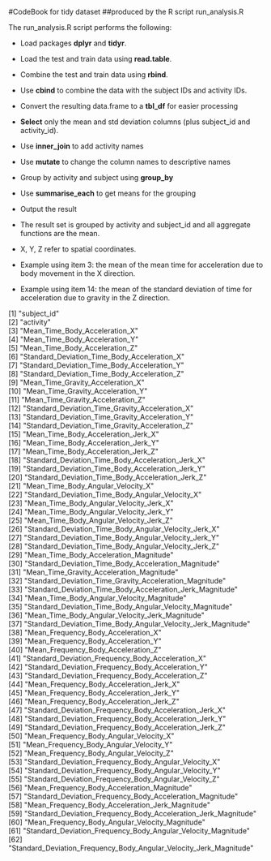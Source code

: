 #CodeBook for tidy dataset
##produced by the R script run_analysis.R

The run_analysis.R script performs the following:
 * Load packages **dplyr** and **tidyr**.
 * Load the test and train data using **read.table**.  
 * Combine the test and train data using **rbind**.  
 * Use **cbind** to combine the data with the subject IDs and activity IDs.
 * Convert the resulting data.frame to a **tbl_df** for easier processing
 * **Select** only the mean and std deviation columns (plus subject_id and activity_id).
 * Use **inner_join** to add activity names
 * Use **mutate** to change the column names to descriptive names
 * Group by activity and subject using **group_by**
 * Use **summarise_each** to get means for the grouping
 * Output the result
 
* The result set is grouped by activity and subject_id and all aggregate functions are the mean.
* X, Y, Z refer to spatial coordinates.
* Example using item 3: the mean of the mean time for acceleration due to body movement in the X direction.
* Example using item 14: the mean of the standard deviation of time for acceleration due to gravity in the Z direction. 

 [1] "subject_id"                                                       
 [2] "activity"                                                         
 [3] "Mean_Time_Body_Acceleration_X"                                    
 [4] "Mean_Time_Body_Acceleration_Y"                                    
 [5] "Mean_Time_Body_Acceleration_Z"                                    
 [6] "Standard_Deviation_Time_Body_Acceleration_X"                      
 [7] "Standard_Deviation_Time_Body_Acceleration_Y"                      
 [8] "Standard_Deviation_Time_Body_Acceleration_Z"                      
 [9] "Mean_Time_Gravity_Acceleration_X"                                 
[10] "Mean_Time_Gravity_Acceleration_Y"                                 
[11] "Mean_Time_Gravity_Acceleration_Z"                                 
[12] "Standard_Deviation_Time_Gravity_Acceleration_X"                   
[13] "Standard_Deviation_Time_Gravity_Acceleration_Y"                   
[14] "Standard_Deviation_Time_Gravity_Acceleration_Z"                   
[15] "Mean_Time_Body_Acceleration_Jerk_X"                               
[16] "Mean_Time_Body_Acceleration_Jerk_Y"                               
[17] "Mean_Time_Body_Acceleration_Jerk_Z"                               
[18] "Standard_Deviation_Time_Body_Acceleration_Jerk_X"                 
[19] "Standard_Deviation_Time_Body_Acceleration_Jerk_Y"                 
[20] "Standard_Deviation_Time_Body_Acceleration_Jerk_Z"                 
[21] "Mean_Time_Body_Angular_Velocity_X"                                
[22] "Standard_Deviation_Time_Body_Angular_Velocity_X"                  
[23] "Mean_Time_Body_Angular_Velocity_Jerk_X"                           
[24] "Mean_Time_Body_Angular_Velocity_Jerk_Y"                           
[25] "Mean_Time_Body_Angular_Velocity_Jerk_Z"                           
[26] "Standard_Deviation_Time_Body_Angular_Velocity_Jerk_X"             
[27] "Standard_Deviation_Time_Body_Angular_Velocity_Jerk_Y"             
[28] "Standard_Deviation_Time_Body_Angular_Velocity_Jerk_Z"             
[29] "Mean_Time_Body_Acceleration_Magnitude"                            
[30] "Standard_Deviation_Time_Body_Acceleration_Magnitude"              
[31] "Mean_Time_Gravity_Acceleration_Magnitude"                         
[32] "Standard_Deviation_Time_Gravity_Acceleration_Magnitude"           
[33] "Standard_Deviation_Time_Body_Acceleration_Jerk_Magnitude"         
[34] "Mean_Time_Body_Angular_Velocity_Magnitude"                        
[35] "Standard_Deviation_Time_Body_Angular_Velocity_Magnitude"          
[36] "Mean_Time_Body_Angular_Velocity_Jerk_Magnitude"                   
[37] "Standard_Deviation_Time_Body_Angular_Velocity_Jerk_Magnitude"     
[38] "Mean_Frequency_Body_Acceleration_X"                               
[39] "Mean_Frequency_Body_Acceleration_Y"                               
[40] "Mean_Frequency_Body_Acceleration_Z"                               
[41] "Standard_Deviation_Frequency_Body_Acceleration_X"                 
[42] "Standard_Deviation_Frequency_Body_Acceleration_Y"                 
[43] "Standard_Deviation_Frequency_Body_Acceleration_Z"                 
[44] "Mean_Frequency_Body_Acceleration_Jerk_X"                          
[45] "Mean_Frequency_Body_Acceleration_Jerk_Y"                          
[46] "Mean_Frequency_Body_Acceleration_Jerk_Z"                          
[47] "Standard_Deviation_Frequency_Body_Acceleration_Jerk_X"            
[48] "Standard_Deviation_Frequency_Body_Acceleration_Jerk_Y"            
[49] "Standard_Deviation_Frequency_Body_Acceleration_Jerk_Z"            
[50] "Mean_Frequency_Body_Angular_Velocity_X"                           
[51] "Mean_Frequency_Body_Angular_Velocity_Y"                           
[52] "Mean_Frequency_Body_Angular_Velocity_Z"                           
[53] "Standard_Deviation_Frequency_Body_Angular_Velocity_X"             
[54] "Standard_Deviation_Frequency_Body_Angular_Velocity_Y"             
[55] "Standard_Deviation_Frequency_Body_Angular_Velocity_Z"             
[56] "Mean_Frequency_Body_Acceleration_Magnitude"                       
[57] "Standard_Deviation_Frequency_Body_Acceleration_Magnitude"         
[58] "Mean_Frequency_Body_Acceleration_Jerk_Magnitude"                  
[59] "Standard_Deviation_Frequency_Body_Acceleration_Jerk_Magnitude"    
[60] "Mean_Frequency_Body_Angular_Velocity_Magnitude"                   
[61] "Standard_Deviation_Frequency_Body_Angular_Velocity_Magnitude"     
[62] "Standard_Deviation_Frequency_Body_Angular_Velocity_Jerk_Magnitude"
